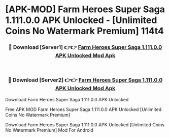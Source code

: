 # [APK-MOD] Farm Heroes Super Saga 1.111.0.0 APK Unlocked - [Unlimited Coins No Watermark Premium] 114t4



<div align="center">
<h3>🔴 Download [Server1] 👉👉 <a href="https://momento.my/?title=Farm_Heroes_Super_Saga_1.111.0.0_APK_Unlocked">Farm Heroes Super Saga 1.111.0.0 APK Unlocked Mod Apk</a></h3><br>

<h3>🔴 Download [Server2] 👉👉 <a href="https://momento.my/?title=Farm_Heroes_Super_Saga_1.111.0.0_APK_Unlocked">Farm Heroes Super Saga 1.111.0.0 APK Unlocked Mod Apk</a></h3>
</div>



Download Farm Heroes Super Saga 1.111.0.0 APK Unlocked 

Free APK MOD Farm Heroes Super Saga 1.111.0.0 APK Unlocked [Unlimited Coins No Watermark Premium]

Download Farm Heroes Super Saga 1.111.0.0 APK Unlocked [Unlimited Coins No Watermark Premium] Mod For Android

